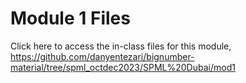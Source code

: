 # Module 1 Files

Click here to access the in-class files for this module,
<a style="color: white;" href="https://github.com/danyentezari/bignumber-material/tree/spml_octdec2023/SPML%20Dubai/mod1">https://github.com/danyentezari/bignumber-material/tree/spml_octdec2023/SPML%20Dubai/mod1</a>